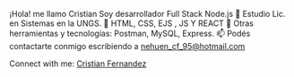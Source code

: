 ¡Hola! me llamo Cristian
Soy desarrollador Full Stack Node.js
🌱 Estudio Lic. en Sistemas en la UNGS.
🌱 HTML, CSS, EJS , JS Y REACT
🌱 Otras herramientas y tecnologías: Postman, MySQL, Express.
📫 Podés contactarte conmigo escribiendo a <a href="mailto: nehuen_cf_95@hotmail.com" >nehuen_cf_95@hotmail.com</a>

Connect with me:
<a href ="https://www.linkedin.com/in/cristian-nehuen-fernandez-924052154/">
Cristian Fernandez</a>
